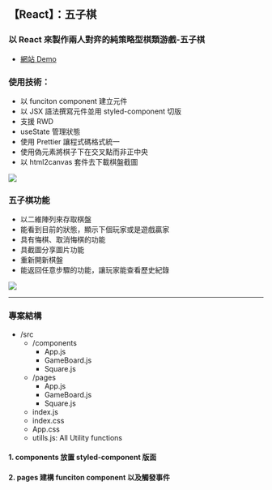 ## 【React】：五子棋
### 以 React 來製作兩人對弈的純策略型棋類游戲-五子棋
- [網站 Demo](https://chengcheng1231.github.io/Gobang/)
### 使用技術：
- 以 funciton component 建立元件
- 以 JSX 語法撰寫元件並用 styled-component 切版
- 支援 RWD
- useState 管理狀態
- 使用 Prettier 讓程式碼格式統一
- 使用偽元素將棋子下在交叉點而非正中央
- 以 html2canvas 套件去下載棋盤截圖

![](./ani.gif)

### 五子棋功能
- 以二維陣列來存取棋盤
- 能看到目前的狀態，顯示下個玩家或是遊戲贏家
- 具有悔棋、取消悔棋的功能
- 具截圖分享圖片功能
- 重新開新棋盤
- 能返回任意步驟的功能，讓玩家能查看歷史紀錄

![](https://imgur.com/1KDYGP5.jpg)

---

### 專案結構
- /src
    - /components
        - App.js
        - GameBoard.js
        - Square.js
    - /pages
        - App.js
        - GameBoard.js
        - Square.js
    - index.js
    - index.css
    - App.css
    - utills.js: All Utility functions

#### 1. components 放置 styled-component 版面
#### 2. pages 建構 funciton component 以及觸發事件